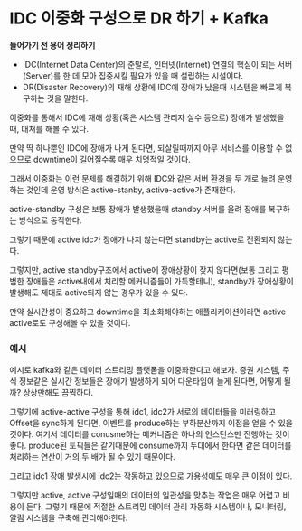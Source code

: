 # IDC 이중화 구성으로 DR 하기 + Kafka


**들어가기 전 용어 정리하기**
- IDC(Internet Data Center)의 준말로, 인터넷(Internet) 연결의 핵심이 되는 서버(Server)를 한 데 모아 집중시킬 필요가 있을 때 설립하는 시설이다.
- DR(Disaster Recovery)의 재해 상황에 IDC에 장애가 났을때 시스템을 빠르게 복구하는 것을 말한다.

이중화를 통해서 IDC에 재해 상황(혹은 시스템 관리자 실수 등으로) 장애가 발생했을 때, 대처를 해볼 수 있다.

만약 딱 하나뿐인 IDC에 장애가 나게 된다면, 되살릴때까지 아무 서비스를 이용할 수 없으므로 downtime이 길어질수록 매우 치명적일 것이다.

그래서 이중화는 이런 문제를 해결하기 위해 IDC와 같은 서버 환경을 두 개로 늘려 운영하는 것인데 운영 방식은 active-stanby, active-active가 존재한다.

active-standby 구성은 보통 장애가 발생했을때 standby 서버를 올려 장애를 복구하는 방식으로 동작한다.

그렇기 때문에 active idc가 장애가 나지 않는다면 standby는 active로 전환되지 않는다.

그렇지만, active standby구조에서 active에 장애상황이 잦지 않다면(보통 그리고 평범한 장애들은 active내에서 처리할 메커니즘들이 가득할테니), standby가 장애상황이 발생해도 제대로 active되지 않는 경우가 있을 수 있다.

만약 실시간성이 중요하고 downtime을 최소화해야하는 애플리케이션이라면 active active로도 구성해볼 수 있을 것이다.

### 예시

예시로 kafka와 같은 데이터 스트리밍 플랫폼을 이중화한다고 해보자. 증권 시스템, 주식 정보같은 실시간 정보들은 장애가 발생하게 되어 다운타임이 늘게 된다면, 어떻게 될까? 상상만해도 끔찍하다.

그렇기에 active-active 구성을 통해 idc1, idc2가 서로의 데이터들을 미러링하고 Offset을 sync하게 된다면, 이벤트를 produce하는 부하분산까지 이점을 얻을 수 있을 것이다. 여기서 데이터를 conusme하는 메커니즘은 하나의 인스턴스만 진행하는 것이 좋다. produce된 토픽들은 같기때문에 consume까지 두대에서 한다면 같은 데이터를 처리하는 연산이 거의 두 배가 될 수 있기 때문이다.

그리고 idc1 장애 발생시에 idc2는 작동하고 있으므로 가용성에도 매우 큰 이점이 있다.

그렇지만 active, active 구성일때의 데이터의 일관성을 맞추는 작업은 매우 어렵고 비용이 든다.
그렇기 때문에 적절한 스트리밍 데이터 관리 자동화 시스템이나, 모니터링, 알림 시스템을 구축해 관리해야한다.